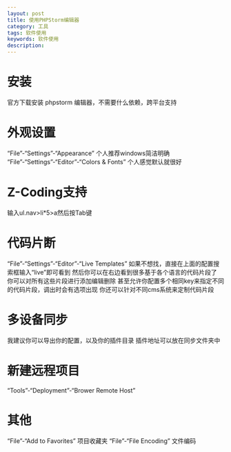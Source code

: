 ```yaml
---
layout: post
title: 使用PHPStorm编辑器
category: 工具
tags: 软件使用
keywords: 软件使用
description: 
---
```


# 安装
官方下载安装 phpstorm 编辑器，不需要什么依赖，跨平台支持

# 外观设置
“File”-“Settings”-“Appearance”
个人推荐windows简洁明确
“File”-“Settings”-“Editor”-“Colors & Fonts”
个人感觉默认就很好

# Z-Coding支持
输入ul.nav>li*5>a然后按Tab键

# 代码片断
“File”-“Settings”-“Editor”-“Live Templates”
如果不想找，直接在上面的配置搜索框输入“live”即可看到
然后你可以在右边看到很多基于各个语言的代码片段了
你可以对所有这些片段进行添加编辑删除
甚至允许你配置多个相同key来指定不同的代码片段，调出时会有选项出现
你还可以针对不同cms系统来定制代码片段

# 多设备同步
我建议你可以导出你的配置，以及你的插件目录
插件地址可以放在同步文件夹中

# 新建远程项目
“Tools”-“Deployment”-“Brower Remote Host”

# 其他
“File”-“Add to Favorites” 项目收藏夹
“File”-“File Encoding” 文件编码


